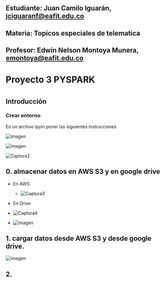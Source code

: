 ## Estudiante: Juan Camilo Iguarán, jciguaranf@eafit.edu.co
## Materia: Topicos especiales de telematica
## Profesor: Edwin Nelson Montoya Munera, emontoya@eafit.edu.co 
#
# Proyecto 3 PYSPARK
# 

## Introducción
### Crear entorno

En un archivo ipyin poner las siguientes instrucciones

![imagen](https://user-images.githubusercontent.com/46933022/203354795-638b930e-35da-477c-a2a8-b34fabb93cb1.png)

![imagen](https://user-images.githubusercontent.com/46933022/203354938-563187fa-436a-4692-b019-8294a9d2291b.png)

![Captura2](https://user-images.githubusercontent.com/46933022/203351883-a250e81a-d800-484d-8e85-361f1b8516aa.PNG)

## 0. almacenar datos en AWS S3 y en google drive
- En AWS:

  - ![Captura3](https://user-images.githubusercontent.com/46933022/203352888-c7354e41-a950-41ee-901b-57877bca6c57.PNG)
  
- En Drive

 - ![Captura4](https://user-images.githubusercontent.com/46933022/203353052-e04df2fa-a4cd-4a6d-bad8-3e8db8d0cc8d.PNG)
 
 - ![imagen](https://user-images.githubusercontent.com/46933022/203353453-33da42fb-8c6f-414b-87d0-4a3bd17e32b9.png)

## 1. cargar datos desde AWS S3 y desde google drive.

![imagen](https://user-images.githubusercontent.com/46933022/203355450-bedb074b-41ff-4cb1-822c-eef0dad8fc79.png)


## 2. 

